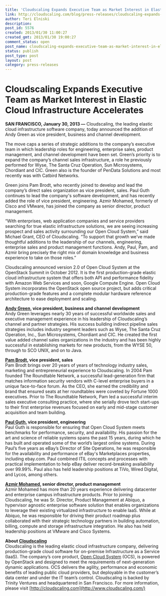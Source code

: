 ```yaml
---
title: 'Cloudscaling Expands Executive Team as Market Interest in Elastic Cloud Infrastructure Accelerates'
link: http://cloudscaling.com/blog/press-releases/cloudscaling-expands-executive-team-as-market-interest-in-elastic-cloud-infrastructure-accelerates/
author: Teri Elniski
description: 
post_id: 5576
created: 2013/01/30 11:00:27
created_gmt: 2013/01/30 19:00:27
comment_status: open
post_name: cloudscaling-expands-executive-team-as-market-interest-in-elastic-cloud-infrastructure-accelerates
status: publish
post_type: post
layout: post
category: press-releases
---
```


# Cloudscaling Expands Executive Team as Market Interest in Elastic Cloud Infrastructure Accelerates

**SAN FRANCISCO, January 30, 2013 —** Cloudscaling, the leading elastic cloud infrastructure software company, today announced the addition of Andy Green as vice president, business and channel development.

The move caps a series of strategic additions to the company’s executive team in which leadership roles for engineering, enterprise sales, product management, and channel development have been set. Green’s priority is to expand the company’s channel sales infrastructure, a role he previously performed for Wyse, The Santa Cruz Operation, Sun Microsystems, Chordiant and CIC. Green also is the founder of PenData Solutions and most recently was with Catbird Networks.  
  
Green joins Pam Brodt, who recently joined to develop and lead the company’s direct sales organization as vice president, sales. Paul Guth continues to lead the company's software development, and has recently added the role of vice president, engineering. Azmir Mohamed, formerly of Cisco and VMware, has joined the company as senior director, product management.  
  
“With enterprises, web application companies and service providers searching for true elastic infrastructure solutions, we are seeing increasing prospect and sales activity surrounding our Open Cloud System,” said Michael Grant, CEO of Cloudscaling. “To support that growth we’ve made thoughtful additions to the leadership of our channels, engineering, enterprise sales and product management functions. Andy, Paul, Pam, and Azmir bring precisely the right mix of domain knowledge and business experience to take on those roles.”  
  
Cloudscaling announced version 2.0 of Open Cloud System at the OpenStack Summit in October 2012. It is the first production-grade elastic cloud infrastructure system that offers both API and performance fidelity with Amazon Web Services and soon, Google Compute Engine. Open Cloud System incorporates the OpenStack open source project, but adds critical production-grade features and a complete modular hardware reference architecture to ease deployment and scaling.  
  
**[Andy Green](/blog/author/andygreen/), vice president, business and channel development**  
Andy Green leverages nearly 30 years of successful worldwide sales and executive management experience in his leadership of Cloudscaling’s channel and partner strategies. His success building indirect pipeline sales strategies includes industry segment leaders such as Wyse, The Santa Cruz Operation, Inc., Sun Microsystems, Chordiant and CIC. He created the first value added channel sales organizations in the industry and has been highly successful in establishing markets for new products, from the WYSE 50, through to SCO UNIX, and on to Java.  
  
**[Pam Brodt](http://www.cloudscaling.com/blog/author/pambrodt/), vice president, sales**  
Pam Brodt brings over 20 years of years of technology industry sales, marketing and entrepreneurial experience to Cloudscaling. In 2004 Pam founded The Roundtable Network, a successful lead-generation firm that matches information security vendors with C-level enterprise buyers in a unique face-to-face forum. As the CEO, she earned the credibility and brand that ensured seats at her roundtables were coveted by Fortune 1000 executives. Prior to The Roundtable Network, Pam led a successful interim sales executive consulting practice, where she serially drove tech start-ups to their first enterprise revenues focused on early and mid-stage customer acquisition and team building.  
  
**[Paul Guth](http://www.cloudscaling.com/blog/author/paulguth/), vice president, engineering**  
Paul Guth is responsible for ensuring that Open Cloud System meets benchmarks for performance, security, and availability. His passion for the art and science of reliable systems spans the past 15 years, during which he has built and operated some of the world’s largest online systems. During Paul’s five years as eBay’s Director of Site Operations, he was responsible for the availability and performance of eBay's Marketplaces properties, including ebay.com. Paul combined ITIL concepts and processes with practical implementation to help eBay deliver record-breaking availability over 99.99%. Paul also has held leadership positions at TiVo, Wired Digital, and Lycos, among others.  
  
**[Azmir Mohamed](http://www.cloudscaling.com/blog/author/azmirmohamed/), senior director, product management**  
Azmir Mohamed has more than 20 years experience delivering datacenter and enterprise campus infrastructure products. Prior to joining Cloudscaling, he was Sr. Director, Product Management at Abiquo, a hypervisor agnostic enterprise software solution that enables organizations to leverage their existing virtualized infrastructure to enable IaaS. While at Abiquo, he was responsible for driving their product roadmap plus collaborated with their strategic technology partners in building automation, billing, compute and storage infrastructure integration. He also has held leadership positions at VMware and Cisco Systems.  
  
**About [Cloudscaling]()**  
Cloudscaling is the leading elastic cloud infrastructure company, delivering production-grade cloud software for on-premise Infrastructure as a Service (IaaS). The company’s core product, [Open Cloud System](http://www.cloudscaling.com/ocs-system-overview/) (OCS), is powered by OpenStack and designed to meet the requirements of next-generation dynamic applications. OCS delivers the agility, performance and economic benefits of leading public cloud providers, but deployable in the customer’s data center and under the IT team’s control. Cloudscaling is backed by Trinity Ventures and headquartered in San Francisco. For more information, please visit [http://cloudscaling.com](http://www.cloudscaling.com/)  
  
  


###